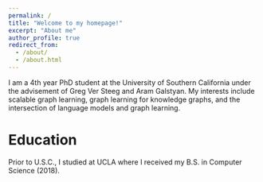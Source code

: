 ```yaml
---
permalink: /
title: "Welcome to my homepage!"
excerpt: "About me"
author_profile: true
redirect_from: 
  - /about/
  - /about.html
---
```


I am a 4th year PhD student at the University of Southern California under the advisement of Greg Ver Steeg and Aram Galstyan. My interests include scalable graph learning, graph learning for knowledge graphs, and the intersection of language models and graph learning.

Education
======
Prior to U.S.C., I studied at UCLA where I received my B.S. in Computer Science (2018). 

